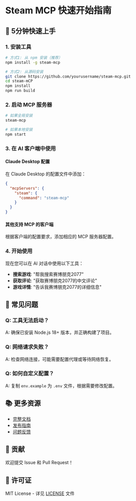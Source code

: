 # Steam MCP 快速开始指南

## 🚀 5分钟快速上手

### 1. 安装工具

```bash
# 方式1: 从 npm 安装（推荐）
npm install -g steam-mcp

# 方式2: 从源码安装
git clone https://github.com/yourusername/steam-mcp.git
cd steam-mCP
npm install
npm run build
```

### 2. 启动 MCP 服务器

```bash
# 如果全局安装
steam-mcp

# 如果本地安装
npm start
```

### 3. 在 AI 客户端中使用

#### Claude Desktop 配置
在 Claude Desktop 的配置文件中添加：

```json
{
  "mcpServers": {
    "steam": {
      "command": "steam-mcp"
    }
  }
}
```

#### 其他支持 MCP 的客户端
根据客户端的配置要求，添加相应的 MCP 服务器配置。

### 4. 开始使用

现在您可以在 AI 对话中使用以下工具：

- **搜索游戏**: "帮我搜索赛博朋克2077"
- **获取评论**: "获取赛博朋克2077的中文评论"
- **游戏详情**: "告诉我赛博朋克2077的详细信息"

## 🔧 常见问题

### Q: 工具无法启动？
A: 确保已安装 Node.js 18+ 版本，并正确构建了项目。

### Q: 网络请求失败？
A: 检查网络连接，可能需要配置代理或等待网络恢复。

### Q: 如何自定义配置？
A: 复制 `env.example` 为 `.env` 文件，根据需要修改配置。

## 📚 更多资源

- [完整文档](README.md)
- [发布指南](PUBLISHING.md)
- [问题反馈](https://github.com/yourusername/steam-mcp/issues)

## 🤝 贡献

欢迎提交 Issue 和 Pull Request！

## 📄 许可证

MIT License - 详见 [LICENSE](LICENSE) 文件

